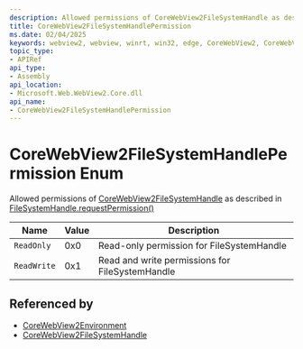 ```yaml
---
description: Allowed permissions of CoreWebView2FileSystemHandle as described in FileSystemHandle.requestPermission()
title: CoreWebView2FileSystemHandlePermission
ms.date: 02/04/2025
keywords: webview2, webview, winrt, win32, edge, CoreWebView2, CoreWebView2Controller, browser control, edge html, CoreWebView2FileSystemHandlePermission
topic_type:
- APIRef
api_type:
- Assembly
api_location:
- Microsoft.Web.WebView2.Core.dll
api_name:
- CoreWebView2FileSystemHandlePermission
---
```


# CoreWebView2FileSystemHandlePermission Enum

Allowed permissions of [CoreWebView2FileSystemHandle](corewebview2filesystemhandle.md) as described in [FileSystemHandle.requestPermission()](https://developer.mozilla.org/docs/Web/API/FileSystemHandle/requestPermission)

| Name |  Value | Description |
|--|--|--|
|`ReadOnly` | 0x0  |  Read-only permission for FileSystemHandle|
|`ReadWrite` | 0x1  |  Read and write permissions for FileSystemHandle|


## Referenced by

- [CoreWebView2Environment](corewebview2environment.md)
- [CoreWebView2FileSystemHandle](corewebview2filesystemhandle.md)
